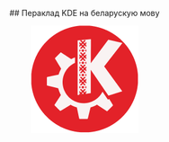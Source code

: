 <p align="center">## Пераклад KDE на беларускую мову</p>

<p align="center"><img src="https://github.com/antikruk/KDE/blob/main/src/logo.png"></p>
